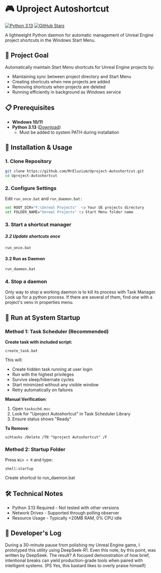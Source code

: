 # 🎮 Uproject Autoshortcut
[![Python 3.13](https://img.shields.io/badge/python-3.13-blue.svg)](https://www.python.org/downloads/release/python-3130/)
[![GitHub Stars](https://img.shields.io/github/stars/MrEluzium/Uproject-Autoshortcut.svg?style=social)](https://github.com/MrEluzium/Uproject-Autoshortcut/stargazers)

A lightweight Python daemon for automatic management of Unreal Engine project shortcuts in the Windows Start Menu.

## 🎯 Project Goal
Automatically maintain Start Menu shortcuts for Unreal Engine projects by:
- Maintaining sync between project directory and Start Menu
- Creating shortcuts when new projects are added
- Removing shortcuts when projects are deleted
- Running efficiently in background as Windows service

## 📋 Prerequisites
- **Windows 10/11**
- **Python 3.13** ([Download](https://www.python.org/downloads/))
  - Must be added to system PATH during installation

## 🚀 Installation & Usage

### 1. Clone Repository
```bash
git clone https://github.com/MrEluzium/Uproject-Autoshortcut.git
cd Uproject-Autoshortcut
```

### 2. Configure Settings

Edit `run_once.bat` and `run_daemon.bat:`
```bash
set ROOT_DIR="F:\Unreal Projects"  👈 Your UE projects directory
set FOLDER_NAME="Unreal Projects" 👈 Start Menu folder name
```

### 3. Start a shortcut manager
##### 3.2 Update shortcuts once
```bash
run_once.bat
```

#### 3.2 Run as Daemon
```bash
run_daemon.bat
```

### 4. Stop a daemon
Only way to stop a working daemon is to kill its process with Task Manager.
Look up for a python process. If there are several of them, find one with a project's venv in properties menu.

## 🔌 Run at System Startup

### Method 1: Task Scheduler (Recommended)
**Create task with included script:**
```batch
create_task.bat
```
This will:
- Create hidden task running at user login
- Run with the highest privileges
- Survive sleep/hibernate cycles
- Start minimized without any visible window
- Retry automatically on failures

**Manual Verification**:
1. Open `taskschd.msc`
2. Look for "Uproject Autoshortcut" in Task Scheduler Library
3. Ensure status shows "Ready"

**To Remove**:
```batch
schtasks /Delete /TN "Uproject Autoshortcut" /F
```

### Method 2: Startup Folder

Press `Win + R` and type:
```
shell:startup
```
Create shortcut to run_daemon.bat

## 🛠️ Technical Notes
- Python 3.13 Required - Not tested with other versions
- Network Drives - Supported through polling observer
- Resource Usage - Typically <20MB RAM, 0% CPU idle

## 🔧 Developer's Log
During a 30-minute pause from polishing my Unreal Engine game, I prototyped this utility using DeepSeek-R1. Even this note, by this point, was written by DeepSeek. The result? A focused demonstration of how brief, intentional breaks can yield production-grade tools when paired with intelligent systems.  (PS Yes, this bastard likes to overly praise himself) 
